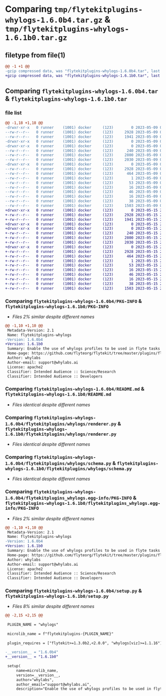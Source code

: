 # Comparing `tmp/flytekitplugins-whylogs-1.6.0b4.tar.gz` & `tmp/flytekitplugins-whylogs-1.6.1b0.tar.gz`

## filetype from file(1)

```diff
@@ -1 +1 @@
-gzip compressed data, was "flytekitplugins-whylogs-1.6.0b4.tar", last modified: Tue May  9 00:42:41 2023, max compression
+gzip compressed data, was "flytekitplugins-whylogs-1.6.1b0.tar", last modified: Mon May 15 22:07:11 2023, max compression
```

## Comparing `flytekitplugins-whylogs-1.6.0b4.tar` & `flytekitplugins-whylogs-1.6.1b0.tar`

### file list

```diff
@@ -1,18 +1,18 @@
-drwxr-xr-x   0 runner    (1001) docker     (123)        0 2023-05-09 00:42:41.380778 flytekitplugins-whylogs-1.6.0b4/
--rw-r--r--   0 runner    (1001) docker     (123)     2928 2023-05-09 00:42:41.380778 flytekitplugins-whylogs-1.6.0b4/PKG-INFO
--rw-r--r--   0 runner    (1001) docker     (123)     1941 2023-05-09 00:42:15.000000 flytekitplugins-whylogs-1.6.0b4/README.md
-drwxr-xr-x   0 runner    (1001) docker     (123)        0 2023-05-09 00:42:41.380778 flytekitplugins-whylogs-1.6.0b4/flytekitplugins/
-drwxr-xr-x   0 runner    (1001) docker     (123)        0 2023-05-09 00:42:41.380778 flytekitplugins-whylogs-1.6.0b4/flytekitplugins/whylogs/
--rw-r--r--   0 runner    (1001) docker     (123)      240 2023-05-09 00:42:15.000000 flytekitplugins-whylogs-1.6.0b4/flytekitplugins/whylogs/__init__.py
--rw-r--r--   0 runner    (1001) docker     (123)     2800 2023-05-09 00:42:15.000000 flytekitplugins-whylogs-1.6.0b4/flytekitplugins/whylogs/renderer.py
--rw-r--r--   0 runner    (1001) docker     (123)     2030 2023-05-09 00:42:15.000000 flytekitplugins-whylogs-1.6.0b4/flytekitplugins/whylogs/schema.py
-drwxr-xr-x   0 runner    (1001) docker     (123)        0 2023-05-09 00:42:41.380778 flytekitplugins-whylogs-1.6.0b4/flytekitplugins_whylogs.egg-info/
--rw-r--r--   0 runner    (1001) docker     (123)     2928 2023-05-09 00:42:41.000000 flytekitplugins-whylogs-1.6.0b4/flytekitplugins_whylogs.egg-info/PKG-INFO
--rw-r--r--   0 runner    (1001) docker     (123)      464 2023-05-09 00:42:41.000000 flytekitplugins-whylogs-1.6.0b4/flytekitplugins_whylogs.egg-info/SOURCES.txt
--rw-r--r--   0 runner    (1001) docker     (123)        1 2023-05-09 00:42:41.000000 flytekitplugins-whylogs-1.6.0b4/flytekitplugins_whylogs.egg-info/dependency_links.txt
--rw-r--r--   0 runner    (1001) docker     (123)       53 2023-05-09 00:42:41.000000 flytekitplugins-whylogs-1.6.0b4/flytekitplugins_whylogs.egg-info/entry_points.txt
--rw-r--r--   0 runner    (1001) docker     (123)       16 2023-05-09 00:42:41.000000 flytekitplugins-whylogs-1.6.0b4/flytekitplugins_whylogs.egg-info/namespace_packages.txt
--rw-r--r--   0 runner    (1001) docker     (123)       46 2023-05-09 00:42:41.000000 flytekitplugins-whylogs-1.6.0b4/flytekitplugins_whylogs.egg-info/requires.txt
--rw-r--r--   0 runner    (1001) docker     (123)       16 2023-05-09 00:42:41.000000 flytekitplugins-whylogs-1.6.0b4/flytekitplugins_whylogs.egg-info/top_level.txt
--rw-r--r--   0 runner    (1001) docker     (123)       38 2023-05-09 00:42:41.380778 flytekitplugins-whylogs-1.6.0b4/setup.cfg
--rw-r--r--   0 runner    (1001) docker     (123)     1503 2023-05-09 00:42:30.000000 flytekitplugins-whylogs-1.6.0b4/setup.py
+drwxr-xr-x   0 runner    (1001) docker     (123)        0 2023-05-15 22:07:11.539773 flytekitplugins-whylogs-1.6.1b0/
+-rw-r--r--   0 runner    (1001) docker     (123)     2928 2023-05-15 22:07:11.539773 flytekitplugins-whylogs-1.6.1b0/PKG-INFO
+-rw-r--r--   0 runner    (1001) docker     (123)     1941 2023-05-15 22:06:44.000000 flytekitplugins-whylogs-1.6.1b0/README.md
+drwxr-xr-x   0 runner    (1001) docker     (123)        0 2023-05-15 22:07:11.539773 flytekitplugins-whylogs-1.6.1b0/flytekitplugins/
+drwxr-xr-x   0 runner    (1001) docker     (123)        0 2023-05-15 22:07:11.539773 flytekitplugins-whylogs-1.6.1b0/flytekitplugins/whylogs/
+-rw-r--r--   0 runner    (1001) docker     (123)      240 2023-05-15 22:06:44.000000 flytekitplugins-whylogs-1.6.1b0/flytekitplugins/whylogs/__init__.py
+-rw-r--r--   0 runner    (1001) docker     (123)     2800 2023-05-15 22:06:44.000000 flytekitplugins-whylogs-1.6.1b0/flytekitplugins/whylogs/renderer.py
+-rw-r--r--   0 runner    (1001) docker     (123)     2030 2023-05-15 22:06:44.000000 flytekitplugins-whylogs-1.6.1b0/flytekitplugins/whylogs/schema.py
+drwxr-xr-x   0 runner    (1001) docker     (123)        0 2023-05-15 22:07:11.539773 flytekitplugins-whylogs-1.6.1b0/flytekitplugins_whylogs.egg-info/
+-rw-r--r--   0 runner    (1001) docker     (123)     2928 2023-05-15 22:07:11.000000 flytekitplugins-whylogs-1.6.1b0/flytekitplugins_whylogs.egg-info/PKG-INFO
+-rw-r--r--   0 runner    (1001) docker     (123)      464 2023-05-15 22:07:11.000000 flytekitplugins-whylogs-1.6.1b0/flytekitplugins_whylogs.egg-info/SOURCES.txt
+-rw-r--r--   0 runner    (1001) docker     (123)        1 2023-05-15 22:07:11.000000 flytekitplugins-whylogs-1.6.1b0/flytekitplugins_whylogs.egg-info/dependency_links.txt
+-rw-r--r--   0 runner    (1001) docker     (123)       53 2023-05-15 22:07:11.000000 flytekitplugins-whylogs-1.6.1b0/flytekitplugins_whylogs.egg-info/entry_points.txt
+-rw-r--r--   0 runner    (1001) docker     (123)       16 2023-05-15 22:07:11.000000 flytekitplugins-whylogs-1.6.1b0/flytekitplugins_whylogs.egg-info/namespace_packages.txt
+-rw-r--r--   0 runner    (1001) docker     (123)       46 2023-05-15 22:07:11.000000 flytekitplugins-whylogs-1.6.1b0/flytekitplugins_whylogs.egg-info/requires.txt
+-rw-r--r--   0 runner    (1001) docker     (123)       16 2023-05-15 22:07:11.000000 flytekitplugins-whylogs-1.6.1b0/flytekitplugins_whylogs.egg-info/top_level.txt
+-rw-r--r--   0 runner    (1001) docker     (123)       38 2023-05-15 22:07:11.539773 flytekitplugins-whylogs-1.6.1b0/setup.cfg
+-rw-r--r--   0 runner    (1001) docker     (123)     1503 2023-05-15 22:07:00.000000 flytekitplugins-whylogs-1.6.1b0/setup.py
```

### Comparing `flytekitplugins-whylogs-1.6.0b4/PKG-INFO` & `flytekitplugins-whylogs-1.6.1b0/PKG-INFO`

 * *Files 2% similar despite different names*

```diff
@@ -1,10 +1,10 @@
 Metadata-Version: 2.1
 Name: flytekitplugins-whylogs
-Version: 1.6.0b4
+Version: 1.6.1b0
 Summary: Enable the use of whylogs profiles to be used in flyte tasks to get aggregate statistics about data.
 Home-page: https://github.com/flyteorg/flytekit/tree/master/plugins/flytekit-whylogs
 Author: whylabs
 Author-email: support@whylabs.ai
 License: apache2
 Classifier: Intended Audience :: Science/Research
 Classifier: Intended Audience :: Developers
```

### Comparing `flytekitplugins-whylogs-1.6.0b4/README.md` & `flytekitplugins-whylogs-1.6.1b0/README.md`

 * *Files identical despite different names*

### Comparing `flytekitplugins-whylogs-1.6.0b4/flytekitplugins/whylogs/renderer.py` & `flytekitplugins-whylogs-1.6.1b0/flytekitplugins/whylogs/renderer.py`

 * *Files identical despite different names*

### Comparing `flytekitplugins-whylogs-1.6.0b4/flytekitplugins/whylogs/schema.py` & `flytekitplugins-whylogs-1.6.1b0/flytekitplugins/whylogs/schema.py`

 * *Files identical despite different names*

### Comparing `flytekitplugins-whylogs-1.6.0b4/flytekitplugins_whylogs.egg-info/PKG-INFO` & `flytekitplugins-whylogs-1.6.1b0/flytekitplugins_whylogs.egg-info/PKG-INFO`

 * *Files 2% similar despite different names*

```diff
@@ -1,10 +1,10 @@
 Metadata-Version: 2.1
 Name: flytekitplugins-whylogs
-Version: 1.6.0b4
+Version: 1.6.1b0
 Summary: Enable the use of whylogs profiles to be used in flyte tasks to get aggregate statistics about data.
 Home-page: https://github.com/flyteorg/flytekit/tree/master/plugins/flytekit-whylogs
 Author: whylabs
 Author-email: support@whylabs.ai
 License: apache2
 Classifier: Intended Audience :: Science/Research
 Classifier: Intended Audience :: Developers
```

### Comparing `flytekitplugins-whylogs-1.6.0b4/setup.py` & `flytekitplugins-whylogs-1.6.1b0/setup.py`

 * *Files 8% similar despite different names*

```diff
@@ -2,15 +2,15 @@
 
 PLUGIN_NAME = "whylogs"
 
 microlib_name = f"flytekitplugins-{PLUGIN_NAME}"
 
 plugin_requires = ["flytekit>=1.3.0b2,<2.0.0", "whylogs[viz]>=1.1.16"]
 
-__version__ = "1.6.0b4"
+__version__ = "1.6.1b0"
 
 setup(
     name=microlib_name,
     version=__version__,
     author="whylabs",
     author_email="support@whylabs.ai",
     description="Enable the use of whylogs profiles to be used in flyte tasks to get aggregate statistics about data.",
```

